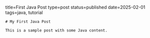 title=First Java Post
type=post
status=published
date=2025-02-01
tags=java, tutorial
~~~~~~
# My First Java Post

This is a sample post with some Java content.